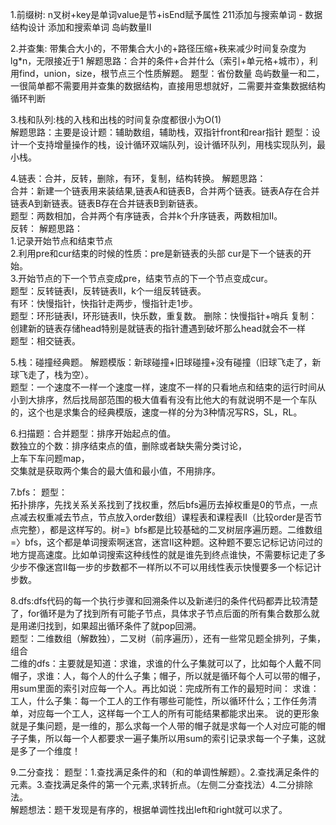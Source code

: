 1.前缀树: n叉树+key是单词value是节+isEnd赋予属性 211添加与搜索单词 - 数据结构设计   添加和搜索单词    岛屿数量II   

2.并查集: 带集合大小的，不带集合大小的+路径压缩+秩来减少时间复杂度为lg*n，无限接近于1
  解题思路：合并的条件+合并什么（索引+单元格+城市），利用find，union，size，根节点三个性质解题。 
  题型：省份数量 岛屿数量一和二，一很简单都不需要用并查集的数据结构，直接用思想就好，二需要并查集数据结构循环判断   

3.栈和队列:栈的入栈和出栈的时间复杂度都很小为O(1)   
  解题思路：主要是设计题：辅助数组，辅助栈，双指针front和rear指针
  题型：设计一个支持增量操作的栈，设计循环双端队列，设计循环队列，用栈实现队列，最小栈。  

4.链表：合并，反转，删除，有环，复制，结构转换。 
  解题思路：    
  合并：新建一个链表用来装结果,链表A和链表B，合并两个链表。链表A存在合并链表A到新链表。链表B存在合并链表B到新链表。  
  题型：两数相加，合并两个有序链表，合并k个升序链表，两数相加II。     
  反转： 
  解题思路：  
  1.记录开始节点和结束节点    
  2.利用pre和cur结束的时候的性质：pre是新链表的头部 cur是下一个链表的开始。      
  3.开始节点的下一个节点变成pre，结束节点的下一个节点变成cur。   
  题型：反转链表I，反转链表II，k个一组反转链表。  
  有环：快慢指针，快指针走两步，慢指针走1步。   
  题型：环形链表I，环形链表II，快乐数，重复数。 
  删除：快慢指针+哨兵
  复制：创建新的链表存储head特别是就链表的指针遭遇到破坏那么head就会不一样   
  题型：相交链表。  

5.栈：碰撞经典题。 
  解题模版：新球碰撞+旧球碰撞+没有碰撞（旧球飞走了，新球飞走了，栈为空）。  
  题型：一个速度不一样一个速度一样，速度不一样的只看地点和结束的运行时间从小到大排序，然后找局部范围的极大值看有没有比他大的有就说明不是一个车队的，这个也是求集合的经典模版，速度一样的分为3种情况写RS，SL，RL。 

6.扫描题：合并题型：排序开始起点的值。         
         数独立的个数：排序结束点的值，删除或者缺失需分类讨论，           
         上车下车问题map，      
         交集就是获取两个集合的最大值和最小值，不用排序。        

7.bfs：
  题型：      
  拓扑排序，先找关系关系找到了找权重，然后bfs遍历去掉权重是0的节点，一点点减去权重减去节点，节点放入order数组）课程表和课程表II（比较order是否节点完整），都是这样写的。树=》bfs都是比较基础的二叉树层序遍历题。二维数组=〉bfs，这个都是单词搜索啊迷宫，迷宫II这种题。这种题不要忘记标记访问过的地方提高速度。比如单词搜索这种线性的就是谁先到终点谁快，不需要标记走了多少步不像迷宫II每一步的步数都不一样所以不可以用线性表示快慢要多一个标记计步数。    

8.dfs:dfs代码的每一个执行步骤和回溯条件以及新递归的条件代码都弄比较清楚了，for循环是为了找到所有可能子节点，具体求子节点后面的所有集合数那么就是用递归找到，如果超出循环条件了就pop回溯。   
  题型：二维数组（解数独），二叉树（前序遍历），还有一些常见题全排列，子集，组合      
  二维的dfs：主要就是知道：求谁，求谁的什么子集就可以了，比如每个人戴不同帽子，求谁：人，每个人的什么子集；帽子，所以就是循环每个人可以带的帽子，用sum里面的索引对应每一个人。再比如说：完成所有工作的最短时间： 求谁：工人，什么子集：每一个工人的工作有哪些可能性，所以循环什么；工作任务清单，对应每一个工人，这样每一个工人的所有可能结果都能求出来。 说的更形象就是子集问题，是一维的，那么求每一个人带的帽子就是求每一个人对应可能的帽子子集，所以每一个人都要求一遍子集所以用sum的索引记录求每一个子集，这就是多了一个维度！  

9.二分查找：
  题型：1.查找满足条件的和（和的单调性解题）。2.查找满足条件的元素。3.查找满足条件的第一个元素,求转折点。（左侧二分查找法）4.二分排除法。  
  解题想法：题干发现是有序的，根据单调性找出left和right就可以求了。  
  
